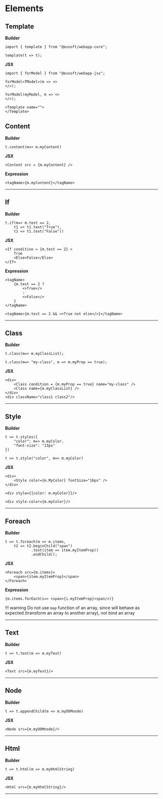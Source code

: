 # Elements

## Template

**Builder**

```
import { template } from "@eusoft/webapp-core";

template(t => t);
```


**JSX**
```
import { forModel } from "@eusoft/webapp-jsx";

forModel<TModel>(m => <>
</>);

forModel(myModel, m => <>
</>);

<Template name="">
</Template>
```


## Content

**Builder**
```
t.content(m=> m.myContent)
```

**JSX**
```
<Content src = {m.myContent} />
```

**Expression**
```
<tagName>{m.myContent}</tagName>
```
---
## If 

**Builder**
```
t.if(m=> m.test == 2, 
	t1 => t1.text("True"),
	t1 => t1.text("False"))
```

**JSX**
```
<If condition = {m.test == 2} >
	True
	<Else>False</Else>
</If>
```

**Expression**
```
<tagName>
	{m.test == 2 ? 
		<>True</> 
		: 
		<>False</>
	}
</tagName>

<tagName>{m.test == 2 && <>True not else</>}</tagName>
```
---
## Class

**Builder**

```
t.class(m=> m.myClassList);

t.class(m=> "my-class", m => m.myProp == true);
```

**JSX**
```
<div>
	<Class condition = {m.myProp == true} name="my-class" />
	<Class name={m.myClassList} />
</div>
<div className="class1 class2"/>
```

---
## Style

**Builder**

```
t => t.styles({
    "color": m=> m.myColor,
	"font-size": "13px"
})

t => t.style("color", m=> m.myColor)
```

**JSX**
```
<div>
	<Style color={m.MyColor} fontSize="16px" />
</div>

<div style={{color: m.myColor}}/>

<div style-color={m.myColor}/>
```
---
## Foreach

**Builder**
```
t => t.foreach(m => m.items,
    t2 => t2.beginChild("span")
			.text(item => item.myItemProp))
			.endChild();

```


**JSX**
```
<Foreach src={m.items}>
	<span>{item.myItemProp}</span>
</Foreach>
```

**Expression**
```
{m.items.forEach(i=> <span>{i.myItemProp}<span/>)}
```

!!! warning
    Do not use `map` function of an array, since will behave as expected 
	(transform an array to another array), not bind an array


---
## Text

**Builder**
```
t => t.text(m => m.myText)
```


**JSX**
```
<Text src={m.myText}/>
```

---
## Node

**Builder**
```
t => t.appendChild(m => m.myDOMnode)
```


**JSX**
```
<Node src={m.myDOMnode}/>
```

---
## Html

**Builder**
```
t => t.html(m => m.myHtmlString)
```


**JSX**
```
<Html src={m.myHtmlString}/>
```

---
